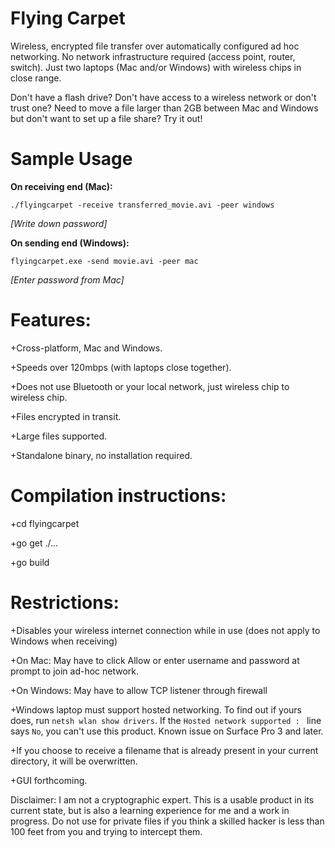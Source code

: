 # Flying Carpet
Wireless, encrypted file transfer over automatically configured ad hoc networking. No network infrastructure required (access point, router, switch). Just two laptops (Mac and/or Windows) with wireless chips in close range.

Don't have a flash drive? Don't have access to a wireless network or don't trust one? Need to move a file larger than 2GB between Mac and Windows but don't want to set up a file share? Try it out!

# Sample Usage
**On receiving end (Mac):**

`./flyingcarpet -receive transferred_movie.avi -peer windows`

*\[Write down password\]*

**On sending end (Windows):**

`flyingcarpet.exe -send movie.avi -peer mac`

*\[Enter password from Mac\]*

# Features:
+Cross-platform, Mac and Windows.

+Speeds over 120mbps (with laptops close together).

+Does not use Bluetooth or your local network, just wireless chip to wireless chip.

+Files encrypted in transit.

+Large files supported.

+Standalone binary, no installation required.

# Compilation instructions:
+cd flyingcarpet

+go get ./...

+go build

# Restrictions:
+Disables your wireless internet connection while in use (does not apply to Windows when receiving)

+On Mac: May have to click Allow or enter username and password at prompt to join ad-hoc network.

+On Windows: May have to allow TCP listener through firewall

+Windows laptop must support hosted networking. To find out if yours does, run `netsh wlan show drivers`. If the `Hosted network supported : ` line says `No`, you can't use this product. Known issue on Surface Pro 3 and later.

+If you choose to receive a filename that is already present in your current directory, it will be overwritten.

+GUI forthcoming.

Disclaimer: I am not a cryptographic expert. This is a usable product in its current state, but is also a learning experience for me and a work in progress. Do not use for private files if you think a skilled hacker is less than 100 feet from you and trying to intercept them.
